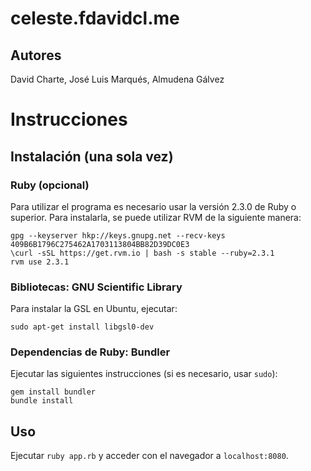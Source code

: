 # celeste.fdavidcl.me

## Autores
David Charte, José Luis Marqués, Almudena Gálvez

# Instrucciones

## Instalación (una sola vez)

### Ruby (opcional)

Para utilizar el programa es necesario usar la versión 2.3.0 de Ruby o superior. Para instalarla, se puede utilizar RVM de la siguiente manera:

```
gpg --keyserver hkp://keys.gnupg.net --recv-keys 409B6B1796C275462A1703113804BB82D39DC0E3
\curl -sSL https://get.rvm.io | bash -s stable --ruby=2.3.1
rvm use 2.3.1
```

### Bibliotecas: GNU Scientific Library

Para instalar la GSL en Ubuntu, ejecutar:

```
sudo apt-get install libgsl0-dev
```

### Dependencias de Ruby: Bundler

Ejecutar las siguientes instrucciones (si es necesario, usar `sudo`):

```
gem install bundler
bundle install
```

## Uso

Ejecutar `ruby app.rb` y acceder con el navegador a `localhost:8080`.
